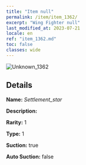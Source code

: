 ```yaml
---
title: "Item null"
permalink: /item/item_1362/
excerpt: "Wing Fighter null"
last_modified_at: 2023-07-21
locale: en
ref: "item_1362.md"
toc: false
classes: wide
---
```



 ![Unknown_1362](/images/item/Settlement_star_p.png)



## Details

 **Name:** *Settlement_star* 

 **Description:** 

 **Rarity:** 1 

 **Type:** 1 

 **Suction:** true 

 **Auto Suction:** false 


